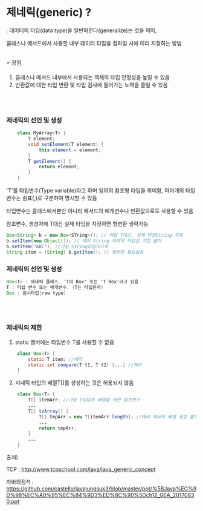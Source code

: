 # 제네릭(generic) ?
: 데이터의 타입(data type)을 일반화한다(generalize)는 것을 의미,

클래스나 메서드에서 사용할 내부 데이터 타입을 컴파일 시에 미리 지정하는 방법

</br>
⭐ 장점

  1. 클래스나 메서드 내부에서 사용되는 객체의 타입 안정성을 높일 수 있음
  2. 반환값에 대한 타입 변환 및 타입 검사에 들어가는 노력을 줄일 수 있음

</br>
</br>

### 제네릭의 선언 및 생성
```java
    class MyArray<T> {
        T element;
        void setElement(T element) {
            this.element = element;
        }
        T getElement() {
            return element;
        }
    }
```
'T'를 타입변수(Type variable)라고 하며 임의의 참조형 타입을 의미함, 여러개의 타입변수는 쉼표(,)로 구분하여 명시할 수 있음

타입변수는 클래스에서뿐만 아니라 메서드의 매개변수나 반환값으로도 사용할 수 있음

참조변수, 생성자에 T대신 실제 타입을 지정하면 형변환 생략가능
```java
Box<String> b = new Box<STring>(); // 타입 T대신, 실제 타입String 지정
b.setItem(new Object()); // 에러 String 이외의 타입은 지정 불가
b.setItem("ABC"); //가능 String타입이므로
String item = (String) b.getItem(); // 형변환 필요없음
```


### 제네릭의 선언 및 생성
```java 
Box<T> : 제네릭 클래스. 'T의 Box' 또는 'T Box'라고 읽음
T : 타입 변수 또는 매개변수. (T는 타입문자)
Box : 원시타입(raw type)
```
 
</br>
</br>

### 제네릭의 제한
1. static 멤버에는 타입변수 T를 사용할 수 없음
```java
    class Box<T> {
        static T item; //에러
        static int compare(T t1, T t2) {...} //에러
    }
```


2. 지네릭 타입의 배열T[]를 생성하는 것은 허용되지 않음

```java
    class Box<T> {
        T[] itemArr; //가능 T타입의 배열을 위한 참조변수
        ...
        T[] toArray() {
            T[] tmpArr = new T[itemArr.length]; //에러 제네릭 배열 생성 불가
            ...
            return tmpArr;
        }
        ...
    }
```















출처)

TCP : http://www.tcpschool.com/java/java_generic_concept

자바의정석 : https://github.com/castello/javajungsuk3/blob/master/ppt/%5BJava%EC%9D%98%EC%A0%95%EC%84%9D3%ED%8C%90%5Dch12_GEA_20170830.ppt